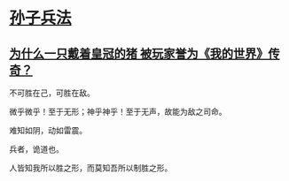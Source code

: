 # [孙子兵法](https://weread.qq.com/web/reader/441326107163c46d441a51d)

## [为什么一只戴着皇冠的猪 被玩家誉为《我的世界》传奇？](https://www.bilibili.com/video/BV1piTTz4E4M/)

不可胜在己，可胜在敌。

微乎微乎！至于无形；神乎神乎！至于无声，故能为敌之司命。

难知如阴，动如雷震。

兵者，诡道也。

人皆知我所以胜之形，而莫知吾所以制胜之形。
